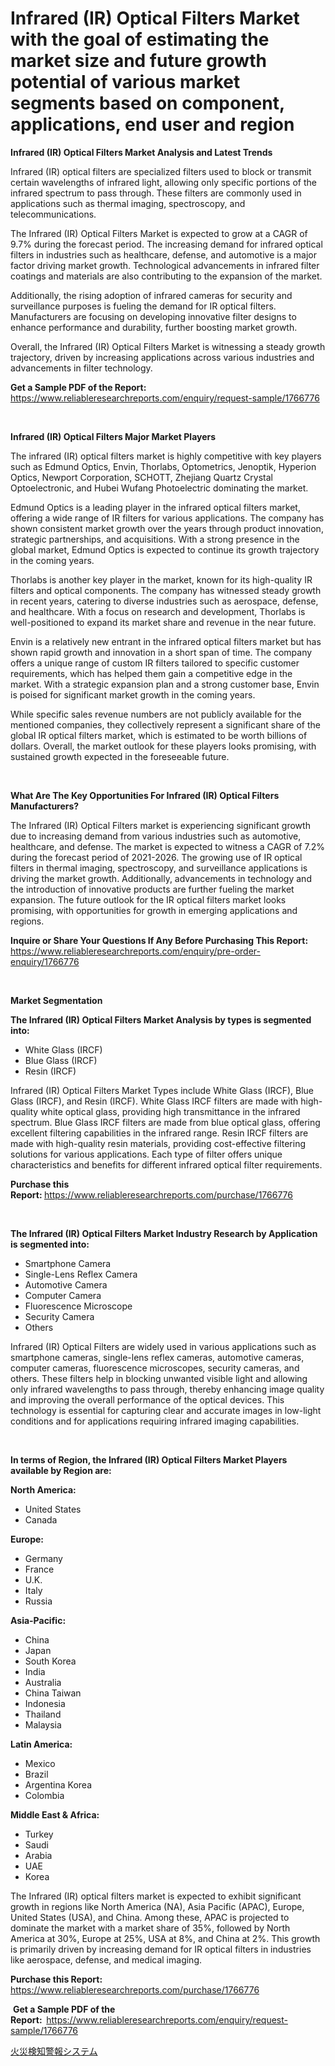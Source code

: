 <p><h1>Infrared (IR) Optical Filters Market with the goal of estimating the market size and future growth potential of various market segments based on component, applications, end user and region</h1></p><p><strong>Infrared (IR) Optical Filters Market Analysis and Latest Trends</strong></p>
<p><p>Infrared (IR) optical filters are specialized filters used to block or transmit certain wavelengths of infrared light, allowing only specific portions of the infrared spectrum to pass through. These filters are commonly used in applications such as thermal imaging, spectroscopy, and telecommunications.</p><p>The Infrared (IR) Optical Filters Market is expected to grow at a CAGR of 9.7% during the forecast period. The increasing demand for infrared optical filters in industries such as healthcare, defense, and automotive is a major factor driving market growth. Technological advancements in infrared filter coatings and materials are also contributing to the expansion of the market.</p><p>Additionally, the rising adoption of infrared cameras for security and surveillance purposes is fueling the demand for IR optical filters. Manufacturers are focusing on developing innovative filter designs to enhance performance and durability, further boosting market growth.</p><p>Overall, the Infrared (IR) Optical Filters Market is witnessing a steady growth trajectory, driven by increasing applications across various industries and advancements in filter technology.</p></p>
<p><strong>Get a Sample PDF of the Report:&nbsp;</strong> <a href="https://www.reliableresearchreports.com/enquiry/request-sample/1766776">https://www.reliableresearchreports.com/enquiry/request-sample/1766776</a></p>
<p>&nbsp;</p>
<p><strong>Infrared (IR) Optical Filters Major Market Players</strong></p>
<p><p>The infrared (IR) optical filters market is highly competitive with key players such as Edmund Optics, Envin, Thorlabs, Optometrics, Jenoptik, Hyperion Optics, Newport Corporation, SCHOTT, Zhejiang Quartz Crystal Optoelectronic, and Hubei Wufang Photoelectric dominating the market.</p><p>Edmund Optics is a leading player in the infrared optical filters market, offering a wide range of IR filters for various applications. The company has shown consistent market growth over the years through product innovation, strategic partnerships, and acquisitions. With a strong presence in the global market, Edmund Optics is expected to continue its growth trajectory in the coming years.</p><p>Thorlabs is another key player in the market, known for its high-quality IR filters and optical components. The company has witnessed steady growth in recent years, catering to diverse industries such as aerospace, defense, and healthcare. With a focus on research and development, Thorlabs is well-positioned to expand its market share and revenue in the near future.</p><p>Envin is a relatively new entrant in the infrared optical filters market but has shown rapid growth and innovation in a short span of time. The company offers a unique range of custom IR filters tailored to specific customer requirements, which has helped them gain a competitive edge in the market. With a strategic expansion plan and a strong customer base, Envin is poised for significant market growth in the coming years.</p><p>While specific sales revenue numbers are not publicly available for the mentioned companies, they collectively represent a significant share of the global IR optical filters market, which is estimated to be worth billions of dollars. Overall, the market outlook for these players looks promising, with sustained growth expected in the foreseeable future.</p></p>
<p>&nbsp;</p>
<p><strong>What Are The Key Opportunities For Infrared (IR) Optical Filters Manufacturers?</strong></p>
<p><p>The Infrared (IR) Optical Filters market is experiencing significant growth due to increasing demand from various industries such as automotive, healthcare, and defense. The market is expected to witness a CAGR of 7.2% during the forecast period of 2021-2026. The growing use of IR optical filters in thermal imaging, spectroscopy, and surveillance applications is driving the market growth. Additionally, advancements in technology and the introduction of innovative products are further fueling the market expansion. The future outlook for the IR optical filters market looks promising, with opportunities for growth in emerging applications and regions.</p></p>
<p><strong>Inquire or Share Your Questions If Any Before Purchasing This Report:</strong> <a href="https://www.reliableresearchreports.com/enquiry/pre-order-enquiry/1766776">https://www.reliableresearchreports.com/enquiry/pre-order-enquiry/1766776</a></p>
<p>&nbsp;</p>
<p><strong>Market Segmentation</strong></p>
<p><strong>The Infrared (IR) Optical Filters Market Analysis by types is segmented into:</strong></p>
<p><ul><li>White Glass (IRCF)</li><li>Blue Glass (IRCF)</li><li>Resin (IRCF)</li></ul></p>
<p><p>Infrared (IR) Optical Filters Market Types include White Glass (IRCF), Blue Glass (IRCF), and Resin (IRCF). White Glass IRCF filters are made with high-quality white optical glass, providing high transmittance in the infrared spectrum. Blue Glass IRCF filters are made from blue optical glass, offering excellent filtering capabilities in the infrared range. Resin IRCF filters are made with high-quality resin materials, providing cost-effective filtering solutions for various applications. Each type of filter offers unique characteristics and benefits for different infrared optical filter requirements.</p></p>
<p><strong>Purchase this Report:&nbsp;</strong><a href="https://www.reliableresearchreports.com/purchase/1766776">https://www.reliableresearchreports.com/purchase/1766776</a></p>
<p>&nbsp;</p>
<p><strong>The Infrared (IR) Optical Filters Market Industry Research by Application is segmented into:</strong></p>
<p><ul><li>Smartphone Camera</li><li>Single-Lens Reflex Camera</li><li>Automotive Camera</li><li>Computer Camera</li><li>Fluorescence Microscope</li><li>Security Camera</li><li>Others</li></ul></p>
<p><p>Infrared (IR) Optical Filters are widely used in various applications such as smartphone cameras, single-lens reflex cameras, automotive cameras, computer cameras, fluorescence microscopes, security cameras, and others. These filters help in blocking unwanted visible light and allowing only infrared wavelengths to pass through, thereby enhancing image quality and improving the overall performance of the optical devices. This technology is essential for capturing clear and accurate images in low-light conditions and for applications requiring infrared imaging capabilities.</p></p>
<p>&nbsp;</p>
<p><strong>In terms of Region, the Infrared (IR) Optical Filters Market Players available by Region are:</strong></p>
<p>
    <p> <strong> North America: </strong>
        <ul>
            <li>United States</li>
            <li>Canada</li>
        </ul>
        </p> 
    <p> <strong> Europe: </strong>
        <ul>
            <li>Germany</li>
            <li>France</li>
            <li>U.K.</li>
            <li>Italy</li>
            <li>Russia</li>
        </ul>
        </p> 
    <p> <strong> Asia-Pacific: </strong>
        <ul>
            <li>China</li>
            <li>Japan</li>
            <li>South Korea</li>
            <li>India</li>
            <li>Australia</li>
            <li>China Taiwan</li>
            <li>Indonesia</li>
            <li>Thailand</li>
            <li>Malaysia</li>
        </ul>
        </p> 
    <p> <strong> Latin America: </strong>
        <ul>
            <li>Mexico</li>
            <li>Brazil</li>
            <li>Argentina Korea</li>
            <li>Colombia</li>
        </ul>
        </p> 
    <p> <strong> Middle East & Africa: </strong>
        <ul>
            <li>Turkey</li>
            <li>Saudi</li>
            <li>Arabia</li>
            <li>UAE</li>
            <li>Korea</li>
        </ul>
    </p>
    </p>
<p><p>The Infrared (IR) optical filters market is expected to exhibit significant growth in regions like North America (NA), Asia Pacific (APAC), Europe, United States (USA), and China. Among these, APAC is projected to dominate the market with a market share of 35%, followed by North America at 30%, Europe at 25%, USA at 8%, and China at 2%. This growth is primarily driven by increasing demand for IR optical filters in industries like aerospace, defense, and medical imaging.</p></p>
<p><strong>Purchase this Report: </strong><a href="https://www.reliableresearchreports.com/purchase/1766776">https://www.reliableresearchreports.com/purchase/1766776</a></p>
<p>&nbsp;<strong>Get a Sample PDF of the Report:&nbsp;&nbsp;</strong><a href="https://www.reliableresearchreports.com/enquiry/request-sample/1766776">https://www.reliableresearchreports.com/enquiry/request-sample/1766776</a></p>
<p><strong></strong></p>
<p><p><a href="https://github.com/one-cool-chick/Market-Research-Report-List-1/blob/main/272074213195.md">火災検知警報システム</a></p></p>